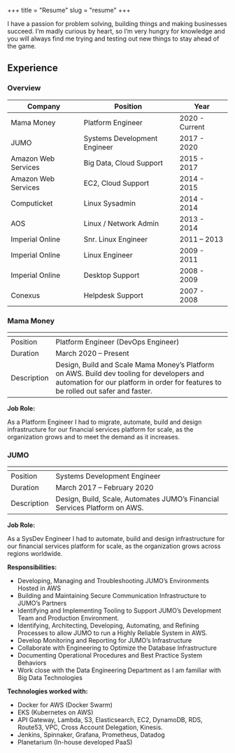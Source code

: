 +++
title = "Resume"
slug = "resume"
+++

I have a passion for problem solving, building things and making businesses succeed. I’m madly curious by heart, so I’m very hungry for knowledge and you will always find me trying and testing out new things to stay ahead of the game.

## Experience

### Overview

| Company              | Position                     | Year           |
| -------------------- | ---------------------------- | -------------- |
| Mama Money           | Platform Engineer            | 2020 - Current |
| JUMO                 | Systems Development Engineer | 2017 - 2020    |
| Amazon Web Services  | Big Data, Cloud Support      | 2015 - 2017    |
| Amazon Web Services  | EC2, Cloud Support           | 2014 - 2015    |
| Computicket          | Linux Sysadmin               | 2014 - 2014    |
| AOS                  | Linux / Network Admin        | 2013 - 2014    |
| Imperial Online      | Snr. Linux Engineer          | 2011 – 2013    |
| Imperial Online      | Linux Engineer               | 2009 - 2011    |
| Imperial Online      | Desktop Support              | 2008 - 2009    |
| Conexus              | Helpdesk Support             | 2007 - 2008    |

### Mama Money

| <!-- -->    | <!-- -->                            |
|-------------|------------------------------------ |
| Position    | Platform Engineer (DevOps Engineer) |
| Duration    | March 2020 – Present |
| Description | Design, Build and Scale Mama Money’s Platform on AWS. Build dev tooling for developers and automation for our platform in order for features to be rolled out safer and faster. |

**Job Role:**

As a Platform Engineer I had to migrate, automate, build and design infrastructure for our financial services platform for scale, as the organization grows and to meet the demand as it increases.

### JUMO

| <!-- -->    | <!-- -->                            |
|-------------|------------------------------------ |
| Position    | Systems Development Engineer        |
| Duration    | March 2017 – February 2020          |
| Description | Design, Build, Scale, Automates JUMO’s Financial Services Platform on AWS.| 

**Job Role:**

As a SysDev Engineer I had to automate, build and design infrastructure for our financial services platform for scale, as the organization grows across regions worldwide.

**Responsibilities:**

* Developing, Managing and Troubleshooting JUMO’s Environments Hosted in AWS
* Building and Maintaining Secure Communication Infrastructure to JUMO’s Partners
* Identifying and Implementing Tooling to Support JUMO’s Development Team and Production Environment.
* Identifying, Architecting, Developing, Automating, and Refining Processes to allow JUMO to run a Highly Reliable System in AWS.
* Develop Monitoring and Reporting for JUMO’s Infrastructure
* Collaborate with Engineering to Optimize the Database Infrastructure
* Documenting Operational Procedures and Best Practice System Behaviors
* Work close with the Data Engineering Department as I am familiar with Big Data Technologies

**Technologies worked with:**

* Docker for AWS (Docker Swarm)
* EKS (Kubernetes on AWS)
* API Gateway, Lambda, S3, Elasticsearch, EC2, DynamoDB, RDS, Route53, VPC, Cross Account Delegation, Kinesis.
* Jenkins, Spinnaker, Grafana, Prometheus, Datadog
* Planetarium (In-house developed PaaS)

